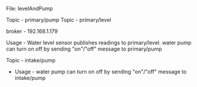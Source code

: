 File: levelAndPump

Topic - primary/pump
Topic - primary/level

broker - 192.168.1.179

Usage - Water level sensor publishes readings to primary/level. water pump can turn on off by sending "on"/"off" message to primary/pump


Topic - intake/pump

- Usage - water pump can turn on off by sending "on"/"off" message to intake/pump
 
